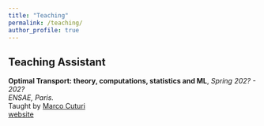 ```yaml
---
title: "Teaching"
permalink: /teaching/
author_profile: true
---
```


## Teaching Assistant

**Optimal Transport: theory, computations, statistics and ML**, *Spring 202? - 202?*         
*ENSAE, Paris.*       
Taught by [Marco Cuturi](https://marcocuturi.net/index.html)                              
[website](https://marcocuturi.net/ot.html)